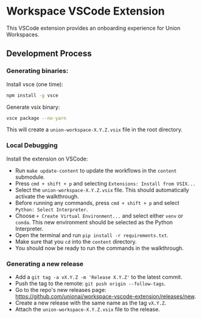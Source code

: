 # Workspace VSCode Extension

This VSCode extension provides an onboarding experience for
Union Workspaces.

## Development Process

### Generating binaries:

Install vsce (one time):

```bash
npm install -g vsce
```

Generate vsix binary:

```bash
vsce package --no-yarn
```

This will create a `union-workspace-X.Y.Z.vsix` file in the root directory.


### Local Debugging

Install the extension on VSCode:

- Run `make update-content` to update the workflows in the `content` submodule.
- Press `cmd + shift + p` and selecting `Extensions: Install from VSIX...`
- Select the `union-workspace-X.Y.Z.vsix` file. This should automatically activate the walkthrough.
- Before running any commands, press `cmd + shift + p` and select `Python: Select Interpreter`.
- Choose `+ Create Virtual Environment...` and select either `venv` or `conda`. This new environment should be selected as the Python Interpreter.
- Open the terminal and run `pip install -r requirements.txt`.
- Make sure that you `cd` into the `content` directory.
- You should now be ready to run the commands in the walkthrough.


### Generating a new release

- Add a `git tag -a vX.Y.Z -m 'Release X.Y.Z'` to the latest commit.
- Push the tag to the remote: `git push origin --follow-tags`.
- Go to the repo's new releases page: https://github.com/unionai/workspace-vscode-extension/releases/new.
- Create a new release with the same name as the tag `vX.Y.Z`.
- Attach the `union-workspace-X.Y.Z.vsix` file to the release.
